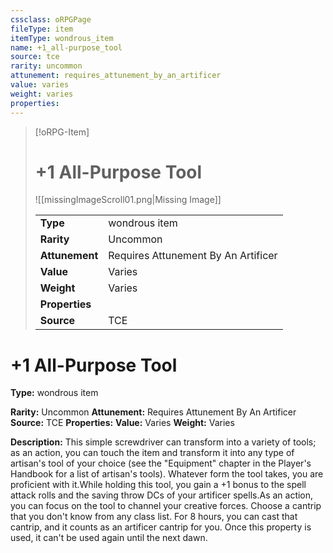 ```yaml
---
cssclass: oRPGPage
fileType: item
itemType: wondrous_item
name: +1_all-purpose_tool
source: tce
rarity: uncommon
attunement: requires_attunement_by_an_artificer
value: varies
weight: varies
properties:
---
```

> [!oRPG-Item]
> # +1 All-Purpose Tool
> ![[missingImageScroll01.png|Missing Image]]
>
> |  |   |
> |:--|---|
> |**Type** | wondrous item |
> |**Rarity** | Uncommon |
> | **Attunement** | Requires Attunement By An Artificer |
> | **Value** | Varies |
>  | **Weight**| Varies |
>  |**Properties** |  |
> | **Source** | TCE |

#  +1 All-Purpose Tool
**Type:** wondrous item

**Rarity:** Uncommon
**Attunement:** Requires Attunement By An Artificer
**Source:** TCE
**Properties:**
**Value:** Varies
**Weight:** Varies

**Description:** This simple screwdriver can transform into a variety of tools; as an action, you can touch the item and transform it into any type of artisan&#39;s tool of your choice (see the &quot;Equipment&quot; chapter in the Player&#39;s Handbook for a list of artisan&#39;s tools). Whatever form the tool takes, you are proficient with it.While holding this tool, you gain a +1 bonus to the spell attack rolls and the saving throw DCs of your artificer spells.As an action, you can focus on the tool to channel your creative forces. Choose a cantrip that you don&#39;t know from any class list. For 8 hours, you can cast that cantrip, and it counts as an artificer cantrip for you. Once this property is used, it can&#39;t be used again until the next dawn.


